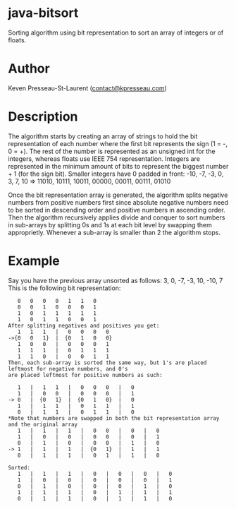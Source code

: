 # java-bitsort
 Sorting algorithm using bit representation to sort an array of integers or of floats.

# Author
 Keven Presseau-St-Laurent (contact@kpresseau.com)

# Description

 The algorithm starts by creating an array of strings to hold the bit representation of each number where
 the first bit represents the sign (1 = -, 0 = +). The rest of the number is represented as an unsigned int 
 for the integers, whereas floats use IEEE 754 representation. Integers are represented in the minimum amount 
 of bits to represent the biggest number + 1 (for the sign bit). Smaller integers have 0 padded in front:
                    -10, -7, -3, 0, 3, 7, 10 => 11010, 10111, 10011, 00000, 00011, 00111, 01010

 Once the bit representation array is generated, the algorithm splits negative numbers from positive numbers 
 first since absolute negative numbers need to be sorted in descending order and positive numbers in ascending order. 
 Then the algorithm recursively applies divide and conquer to sort numbers in sub-arrays by splitting 0s and 1s at each 
 bit level by swapping them approprietly. Whenever a sub-array is smaller than 2 the algorithm stops.

 
# Example

 Say you have the previous array unsorted as follows: 3, 0, -7, -3, 10, -10, 7
 This is the following bit representation:
 ```->{0   0   1   1   0   1   0}  
    0   0   0   0   1   1   0
    0   0   1   0   0   0   1
    1   0   1   1   1   1   1
    1   0   1   1   0   0   1
 After splitting negatives and positives you get:
    1   1   1   |   0   0   0   0
 ->{0   0   1}  |  {0   1   0   0}
    1   0   0   |   0   0   0   1
    1   1   1   |   0   1   1   1
    1   1   0   |   0   0   1   1
 Then, each sub-array is sorted the same way, but 1's are placed leftmost for negative numbers, and 0's
 are placed leftmost for positive numbers as such:

    1   |   1   1   |   0   0   0   |   0
    1   |   0   0   |   0   0   0   |   1
 -> 0   |  {0   1}  |  {0   1   0}  |   0
    1   |   1   1   |   0   1   1   |   1
    0   |   1   1   |   0   1   1   |   0
*Note that numbers are swapped in both the bit representation array and the original array
    1   |   1   |   1   |   0   0   |   0   |   0
    1   |   0   |   0   |   0   0   |   0   |   1
    0   |   1   |   0   |   0   0   |   1   |   0
 -> 1   |   1   |   1   |  {0   1}  |   1   |   1
    0   |   1   |   1   |   0   1   |   1   |   0

 Sorted:
    1   |   1   |   1   |   0   |   0   |   0   |   0
    1   |   0   |   0   |   0   |   0   |   0   |   1
    0   |   1   |   0   |   0   |   0   |   1   |   0
    1   |   1   |   1   |   0   |   1   |   1   |   1
    0   |   1   |   1   |   0   |   1   |   1   |   0

